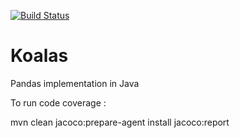 [![Build Status](https://travis-ci.org/WaffleBuffer/Koalas.svg?branch=master)](https://travis-ci.org/WaffleBuffer/Koalas)
# Koalas
Pandas implementation in Java

To run code coverage :

mvn clean jacoco:prepare-agent install jacoco:report
